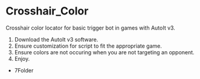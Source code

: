 # Crosshair_Color
Crosshair color locator for basic trigger bot in games with AutoIt v3.
1) Download the AutoIt v3 software.
2) Ensure customization for script to fit the appropriate game.
3) Ensure colors are not occuring when you are not targeting an opponent.
4) Enjoy.

- 7Folder
